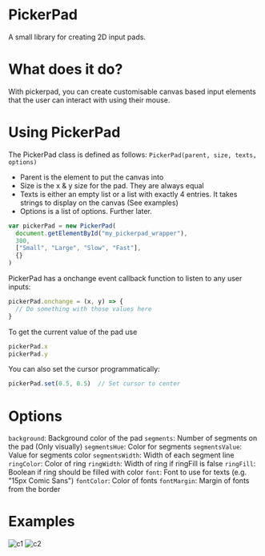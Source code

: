 # PickerPad
A small library for creating 2D input pads.

# What does it do?
With pickerpad, you can create customisable canvas based input elements that the user can interact with using their mouse.

# Using PickerPad
The PickerPad class is defined as follows: `PickerPad(parent, size, texts, options)`

- Parent is the element to put the canvas into
- Size is the x & y size for the pad. They are always equal
- Texts is either an empty list or a list with exactly 4 entries. It takes strings to display on the canvas (See examples)
- Options is a list of options. Further later.

```js
var pickerPad = new PickerPad(
  document.getElementById("my_pickerpad_wrapper"),
  300,
  ["Small", "Large", "Slow", "Fast"],
  {}
)
```

PickerPad has a onchange event callback function to listen to any user inputs:
```js
pickerPad.onchange = (x, y) => {
  // Do something with those values here
}
```

To get the current value of the pad use
```js
pickerPad.x
pickerPad.y
```

You can also set the cursor programmatically:
```js
pickerPad.set(0.5, 0.5)  // Set cursor to center
```

# Options
`background`: Background color of the pad
`segments`: Number of segments on the pad (Only visually)
`segmentsHue`: Color for segments
`segmentsValue`: Value for segments color
`segmentsWidth`: Width of each segment line
`ringColor`: Color of ring
`ringWidth`: Width of ring if ringFill is false
`ringFill`: Boolean if ring should be filled with color
`font`: Font to use for texts (e.g. "15px Comic Sans")
`fontColor`: Color of fonts
`fontMargin`: Margin of fonts from the border

# Examples
![c1](https://user-images.githubusercontent.com/92716022/209876386-31cd2d96-8be1-4ec0-a8ad-82c1195973ee.png)
![c2](https://user-images.githubusercontent.com/92716022/209876401-8b6678c6-7432-4266-9c34-fe4df0fffcb9.png)

